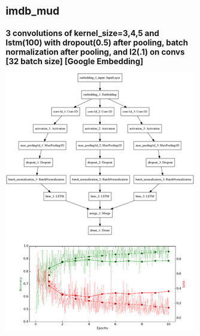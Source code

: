# imdb_mud

## 3 convolutions of kernel_size=3,4,5 and lstm(100) with dropout(0.5) after pooling, batch normalization after pooling, and l2(.1) on convs [32 batch size] [Google Embedding]

![diagram](https://github.com/ayenter/imdb_mud/blob/master/model_16/m16_diagram.png)
![graph](https://github.com/ayenter/imdb_mud/blob/master/model_16/m16_r1_e10_graph.png)